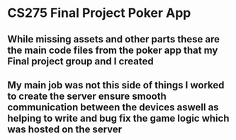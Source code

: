 # CS275 Final Project Poker App
## While missing assets and other parts these are the main code files from the poker app that my Final project group and I created
## My main job was not this side of things I worked to create the server ensure smooth communication between the devices aswell as helping to write and bug fix the game logic which was hosted on the server